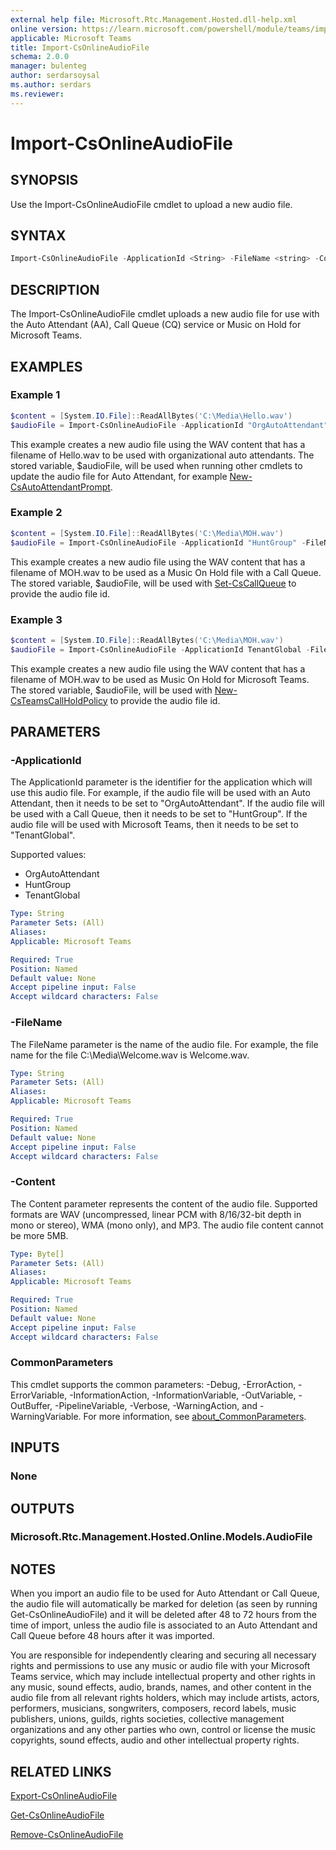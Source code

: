 ```yaml
---
external help file: Microsoft.Rtc.Management.Hosted.dll-help.xml
online version: https://learn.microsoft.com/powershell/module/teams/import-csonlineaudiofile
applicable: Microsoft Teams
title: Import-CsOnlineAudioFile
schema: 2.0.0
manager: bulenteg
author: serdarsoysal
ms.author: serdars
ms.reviewer:
---
```


# Import-CsOnlineAudioFile

## SYNOPSIS
Use the Import-CsOnlineAudioFile cmdlet to upload a new audio file.

## SYNTAX

```powershell
Import-CsOnlineAudioFile -ApplicationId <String> -FileName <string> -Content <Byte[]> [<CommonParameters>]
```

## DESCRIPTION
The Import-CsOnlineAudioFile cmdlet uploads a new audio file for use with the Auto Attendant (AA), Call Queue (CQ) service or Music on Hold for Microsoft Teams.

## EXAMPLES

### Example 1
```powershell
$content = [System.IO.File]::ReadAllBytes('C:\Media\Hello.wav')
$audioFile = Import-CsOnlineAudioFile -ApplicationId "OrgAutoAttendant" -FileName "Hello.wav" -Content $content
```

This example creates a new audio file using the WAV content that has a filename of Hello.wav to be used with organizational auto attendants. The stored variable, $audioFile, will be used when running other cmdlets to update the audio file for Auto Attendant, for example [New-CsAutoAttendantPrompt](https://learn.microsoft.com/powershell/module/teams/new-csautoattendantprompt).

### Example 2
```powershell
$content = [System.IO.File]::ReadAllBytes('C:\Media\MOH.wav')
$audioFile = Import-CsOnlineAudioFile -ApplicationId "HuntGroup" -FileName "MOH.wav" -Content $content
```

This example creates a new audio file using the WAV content that has a filename of MOH.wav to be used as a Music On Hold file with a Call Queue. The stored variable, $audioFile, will be used with [Set-CsCallQueue](https://learn.microsoft.com/powershell/module/teams/set-cscallqueue) to provide the audio file id.

### Example 3
```powershell
$content = [System.IO.File]::ReadAllBytes('C:\Media\MOH.wav')
$audioFile = Import-CsOnlineAudioFile -ApplicationId TenantGlobal -FileName "MOH.wav" -Content $content
```

This example creates a new audio file using the WAV content that has a filename of MOH.wav to be used as Music On Hold for Microsoft Teams. The stored variable, $audioFile, will be used with [New-CsTeamsCallHoldPolicy](https://learn.microsoft.com/powershell/module/teams/new-csteamscallholdpolicy) to provide the audio file id.

## PARAMETERS

### -ApplicationId
The ApplicationId parameter is the identifier for the application which will use this audio file. For example, if the audio file will be used with an Auto Attendant, then it needs to be set to "OrgAutoAttendant". If the audio file will be used with a Call Queue, then it needs to be set to "HuntGroup". If the audio file will be used with Microsoft Teams, then it needs to be set to "TenantGlobal".

Supported values:

- OrgAutoAttendant
- HuntGroup
- TenantGlobal

```yaml
Type: String
Parameter Sets: (All)
Aliases:
Applicable: Microsoft Teams

Required: True
Position: Named
Default value: None
Accept pipeline input: False
Accept wildcard characters: False
```

### -FileName
The FileName parameter is the name of the audio file. For example, the file name for the file C:\Media\Welcome.wav is Welcome.wav.

```yaml
Type: String
Parameter Sets: (All)
Aliases:
Applicable: Microsoft Teams

Required: True
Position: Named
Default value: None
Accept pipeline input: False
Accept wildcard characters: False
```

### -Content
The Content parameter represents the content of the audio file. Supported formats are WAV (uncompressed, linear PCM with 8/16/32-bit depth in mono or stereo), WMA (mono only), and MP3. The audio file content cannot be more 5MB.

```yaml
Type: Byte[]
Parameter Sets: (All)
Aliases:
Applicable: Microsoft Teams

Required: True
Position: Named
Default value: None
Accept pipeline input: False
Accept wildcard characters: False
```

### CommonParameters
This cmdlet supports the common parameters: -Debug, -ErrorAction, -ErrorVariable, -InformationAction, -InformationVariable, -OutVariable, -OutBuffer, -PipelineVariable, -Verbose, -WarningAction, and -WarningVariable. For more information, see [about_CommonParameters](https://go.microsoft.com/fwlink/?LinkID=113216).

## INPUTS

### None

## OUTPUTS

### Microsoft.Rtc.Management.Hosted.Online.Models.AudioFile

## NOTES

When you import an audio file to be used for Auto Attendant or Call Queue, the audio file will automatically be marked for deletion (as seen by running
Get-CsOnlineAudioFile) and it will be deleted after 48 to 72 hours from the time of import, unless the audio file is associated to an
Auto Attendant and Call Queue before 48 hours after it was imported.

You are responsible for independently clearing and securing all necessary rights and permissions to use any music or audio file with your Microsoft Teams service, which may include intellectual property and other rights in any music, sound effects, audio, brands, names, and other content in the audio file from all relevant rights holders, which may include artists, actors, performers, musicians, songwriters, composers, record labels, music publishers, unions, guilds, rights societies, collective management organizations and any other parties who own, control or license the music copyrights, sound effects, audio and other intellectual property rights.

## RELATED LINKS
[Export-CsOnlineAudioFile](https://learn.microsoft.com/powershell/module/teams/export-csonlineaudiofile)

[Get-CsOnlineAudioFile](https://learn.microsoft.com/powershell/module/teams/get-csonlineaudiofile)

[Remove-CsOnlineAudioFile](https://learn.microsoft.com/powershell/module/teams/remove-csonlineaudiofile)
